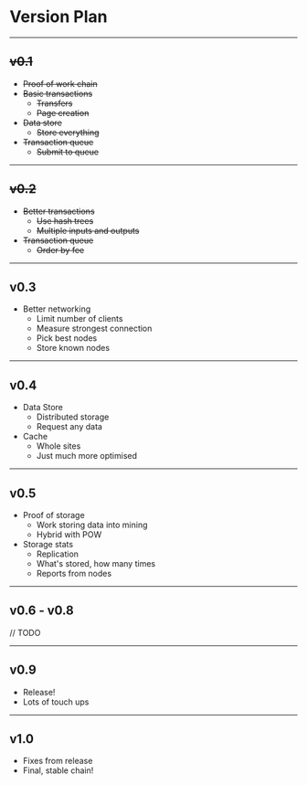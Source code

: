 
# Version Plan
---------------------

## ~~v0.1~~
- ~~Proof of work chain~~
- ~~Basic transactions~~
    - ~~Transfers~~
    - ~~Page creation~~
- ~~Data store~~
    - ~~Store everything~~
- ~~Transaction queue~~
    - ~~Submit to queue~~

---------------------

## ~~v0.2~~
- ~~Better transactions~~
    - ~~Use hash trees~~
    - ~~Multiple inputs and outputs~~
- ~~Transaction queue~~
    - ~~Order by fee~~

---------------------

## v0.3
- Better networking
    - Limit number of clients
    - Measure strongest connection
    - Pick best nodes
    - Store known nodes

---------------------

## v0.4
- Data Store
    - Distributed storage
    - Request any data
- Cache
    - Whole sites
    - Just much more optimised

---------------------

## v0.5
- Proof of storage
    - Work storing data into mining
    - Hybrid with POW
- Storage stats
    - Replication
    - What's stored, how many times
    - Reports from nodes

---------------------

## v0.6 - v0.8
// TODO

---------------------

## v0.9
- Release!
- Lots of touch ups

---------------------

## v1.0
- Fixes from release
- Final, stable chain!

